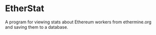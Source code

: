 # EtherStat
A program for viewing stats about Ethereum workers from ethermine.org and saving them to a database.
